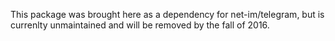 This package was brought here as a dependency for net-im/telegram, but is currenlty unmaintained
and will be removed by the fall of 2016.
